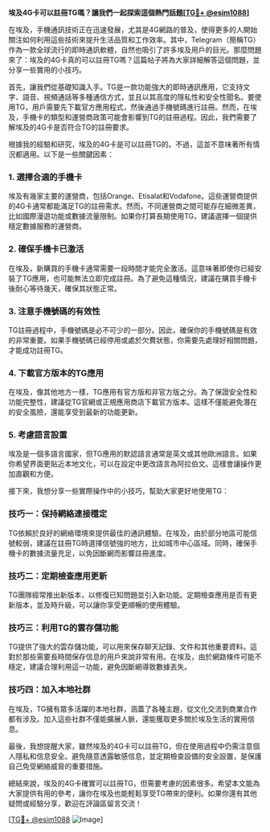 **埃及4G卡可以註冊TG嗎？讓我們一起探索這個熱門話題[[TG💪+ @esim1088](https://t.me/s/esim1088)]**

在埃及，手機通訊技術正在迅速發展，尤其是4G網路的普及，使得更多的人開始關注如何利用這些技術來提升生活品質和工作效率。其中，Telegram（簡稱TG）作為一款全球流行的即時通訊軟體，自然也吸引了許多埃及用戶的目光。那麼問題來了：埃及的4G卡真的可以註冊TG嗎？這篇帖子將為大家詳細解答這個問題，並分享一些實用的小技巧。

首先，讓我們從基礎知識入手。TG是一款功能強大的即時通訊應用，它支持文字、語音、視頻通話等多種通信方式，並且以其高度的隱私性和安全性聞名。要使用TG，用戶需要先下載官方應用程式，然後通過手機號碼進行註冊。然而，在埃及，手機卡的類型和運營商政策可能會影響到TG的註冊過程。因此，我們需要了解埃及的4G卡是否符合TG的註冊要求。

根據我的經驗和研究，埃及的4G卡是可以註冊TG的。不過，這並不意味著所有情況都適用。以下是一些關鍵因素：

### **1. 選擇合適的手機卡**
埃及有幾家主要的運營商，包括Orange、Etisalat和Vodafone。這些運營商提供的4G卡通常都能滿足TG的註冊需求。然而，不同運營商之間可能存在細微差異，比如國際漫遊功能或數據流量限制。如果你打算長期使用TG，建議選擇一個提供穩定數據服務的運營商。

### **2. 確保手機卡已激活**
在埃及，新購買的手機卡通常需要一段時間才能完全激活。這意味著即使你已經安裝了TG應用，也可能無法立即完成註冊。為了避免這種情況，建議在購買手機卡後耐心等待幾天，確保其狀態正常。

### **3. 注意手機號碼的有效性**
TG註冊過程中，手機號碼是必不可少的一部分。因此，確保你的手機號碼是有效的非常重要。如果手機號碼已經停用或處於欠費狀態，你需要先處理好相關問題，才能成功註冊TG。

### **4. 下載官方版本的TG應用**
在埃及，像其他地方一樣，TG應用有官方版和非官方版之分。為了保證安全性和功能完整性，建議從TG官網或正規應用商店下載官方版本。這樣不僅能避免潛在的安全風險，還能享受到最新的功能更新。

### **5. 考慮語言設置**
埃及是一個多語言國家，但TG應用的默認語言通常是英文或其他歐洲語言。如果你希望界面更貼近本地文化，可以在設定中更改語言為阿拉伯文。這樣會讓操作更加直觀和方便。

接下來，我想分享一些實際操作中的小技巧，幫助大家更好地使用TG：

### **技巧一：保持網絡連接穩定**
TG依賴於良好的網絡環境來提供最佳的通訊體驗。在埃及，由於部分地區可能信號較弱，建議在註冊TG時選擇信號強的地方，比如城市中心區域。同時，確保手機卡的數據流量充足，以免因斷網而影響註冊進度。

### **技巧二：定期檢查應用更新**
TG團隊經常推出新版本，以修復已知問題並引入新功能。定期檢查應用是否有更新版本，並及時升級，可以讓你享受更順暢的使用體驗。

### **技巧三：利用TG的雲存儲功能**
TG提供了強大的雲存儲功能，可以用來保存聊天記錄、文件和其他重要資料。這對於那些需要長時間保存信息的用戶來說非常有用。在埃及，由於網路條件可能不穩定，建議合理利用這一功能，避免因斷網導致數據丟失。

### **技巧四：加入本地社群**
在埃及，TG擁有眾多活躍的本地社群，涵蓋了各種主題，從文化交流到商業合作都有涉及。加入這些社群不僅能擴展人脈，還能獲取更多關於埃及生活的實用信息。

最後，我想提醒大家，雖然埃及的4G卡可以註冊TG，但在使用過程中仍需注意個人隱私和信息安全。避免隨意透露敏感信息，並定期檢查設備的安全設置，是保護自己免受網絡威脅的重要措施。

總結來說，埃及的4G卡確實可以註冊TG，但需要考慮的因素很多。希望本文能為大家提供有用的參考，讓你在埃及也能輕鬆享受TG帶來的便利。如果你還有其他疑問或經驗分享，歡迎在評論區留言交流！

[[TG💪+ @esim1088](https://t.me/s/esim1088) ![Image](https://i.postimg.cc/4NQfJmqS/Snipaste-2025-05-13-00-14-12.png)]
